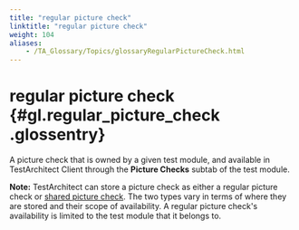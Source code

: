 ```yaml
--- 
title: "regular picture check"
linktitle: "regular picture check"
weight: 104
aliases: 
    - /TA_Glossary/Topics/glossaryRegularPictureCheck.html
---
```

# regular picture check {#gl.regular_picture_check .glossentry}

A picture check that is owned by a given test module, and available in TestArchitect Client through the **Picture Checks** subtab of the test module.

**Note:** TestArchitect can store a picture check as either a regular picture check or [shared picture check](glossarySharedPictureCheck.html). The two types vary in terms of where they are stored and their scope of availability. A regular picture check's availability is limited to the test module that it belongs to.

